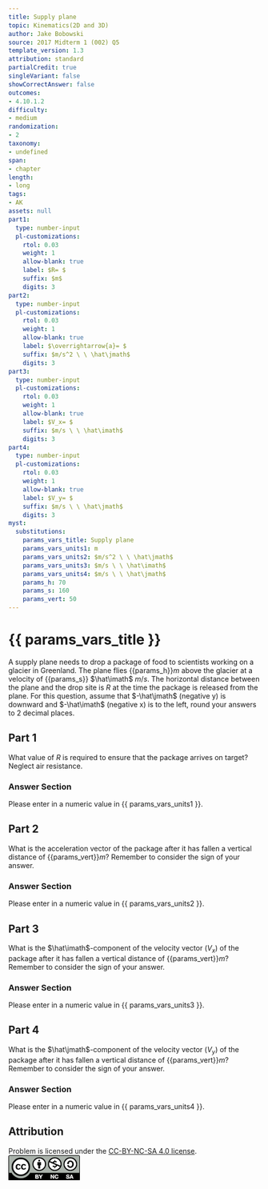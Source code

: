```yaml
---
title: Supply plane
topic: Kinematics(2D and 3D)
author: Jake Bobowski
source: 2017 Midterm 1 (002) Q5
template_version: 1.3
attribution: standard
partialCredit: true
singleVariant: false
showCorrectAnswer: false
outcomes:
- 4.10.1.2
difficulty:
- medium
randomization:
- 2
taxonomy:
- undefined
span:
- chapter
length:
- long
tags:
- AK
assets: null
part1:
  type: number-input
  pl-customizations:
    rtol: 0.03
    weight: 1
    allow-blank: true
    label: $R= $
    suffix: $m$
    digits: 3
part2:
  type: number-input
  pl-customizations:
    rtol: 0.03
    weight: 1
    allow-blank: true
    label: $\overrightarrow{a}= $
    suffix: $m/s^2 \ \ \hat\jmath$
    digits: 3
part3:
  type: number-input
  pl-customizations:
    rtol: 0.03
    weight: 1
    allow-blank: true
    label: $V_x= $
    suffix: $m/s \ \ \hat\imath$
    digits: 3
part4:
  type: number-input
  pl-customizations:
    rtol: 0.03
    weight: 1
    allow-blank: true
    label: $V_y= $
    suffix: $m/s \ \ \hat\jmath$
    digits: 3
myst:
  substitutions:
    params_vars_title: Supply plane
    params_vars_units1: m
    params_vars_units2: $m/s^2 \ \ \hat\jmath$
    params_vars_units3: $m/s \ \ \hat\imath$
    params_vars_units4: $m/s \ \ \hat\jmath$
    params_h: 70
    params_s: 160
    params_vert: 50
---
```

# {{ params_vars_title }}
A supply plane needs to drop a package of food to scientists working on a glacier in Greenland.
The plane flies {{params_h}}$m$ above the glacier at a velocity of {{params_s}} $\hat\imath$ $m/s$.
The horizontal distance between the plane and the drop site is $R$ at the time the package is released from the plane.
For this question, assume that $-\hat\jmath$ (negative y) is downward and $-\hat\imath$ (negative x) is to the left, round your answers to 2 decimal places.

## Part 1

What value of $R$ is required to ensure that the package arrives on target? Neglect air resistance.

### Answer Section

Please enter in a numeric value in {{ params_vars_units1 }}.

## Part 2

What is the acceleration vector of the package after it has fallen a vertical distance of {{params_vert}}$m$? Remember to consider the sign of your answer.

### Answer Section

Please enter in a numeric value in {{ params_vars_units2 }}.

## Part 3

What is the $\hat\imath$-component of the velocity vector ($V_x$) of the package after it has fallen a vertical distance of {{params_vert}}$m$? Remember to consider the sign of your answer.

### Answer Section

Please enter in a numeric value in {{ params_vars_units3 }}.

## Part 4

What is the $\hat\jmath$-component of the velocity vector ($V_y$) of the package after it has fallen a vertical distance of {{params_vert}}$m$? Remember to consider the sign of your answer.

### Answer Section

Please enter in a numeric value in {{ params_vars_units4 }}.

## Attribution

Problem is licensed under the [CC-BY-NC-SA 4.0 license](https://creativecommons.org/licenses/by-nc-sa/4.0/).<br> ![The Creative Commons 4.0 license requiring attribution-BY, non-commercial-NC, and share-alike-SA license.](https://raw.githubusercontent.com/firasm/bits/master/by-nc-sa.png)